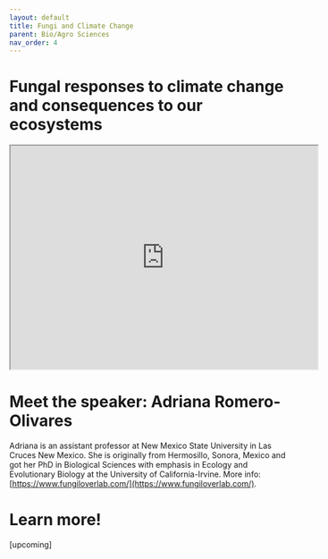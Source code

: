 ```yaml
---
layout: default
title: Fungi and Climate Change
parent: Bio/Agro Sciences
nav_order: 4
---
```


# Fungal responses to climate change and consequences to our ecosystems

<iframe width="550" height="400"
    src="https://youtube.com/embed/qA8V0M4T6Sc">
</iframe>

# Meet the speaker: Adriana Romero-Olivares

Adriana is an assistant professor at New Mexico State University in Las Cruces New Mexico. She is originally from Hermosillo, Sonora, Mexico and got her PhD in Biological Sciences with emphasis in Ecology and Evolutionary Biology at the University of California-Irvine.
More info: [https://www.fungiloverlab.com/](https://www.fungiloverlab.com/).

# Learn more!

[upcoming]